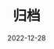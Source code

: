 ---
title: "归档"
date: 2022-12-28
layout: "archives"
slug: "archives"
menu:
    main:
        weight: 3
        params: 
            icon: archives
---